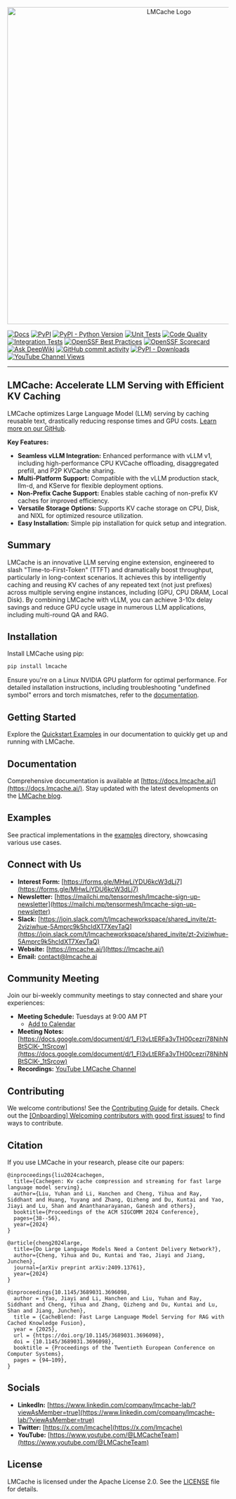 <div align="center">
  <p align="center">
    <img src="https://raw.githubusercontent.com/LMCache/LMCache/dev/asset/logo.png" width="720" alt="LMCache Logo">
  </p>
</div>

[![Docs](https://img.shields.io/badge/docs-live-brightgreen)](https://docs.lmcache.ai/)
[![PyPI](https://img.shields.io/pypi/v/lmcache)](https://pypi.org/project/lmcache/)
[![PyPI - Python Version](https://img.shields.io/pypi/pyversions/lmcache)](https://pypi.org/project/lmcache/)
[![Unit Tests](https://badge.buildkite.com/ce25f1819a274b7966273bfa54f0e02f092c3de0d7563c5c9d.svg)](https://buildkite.com/lmcache/lmcache-unittests)
[![Code Quality](https://github.com/lmcache/lmcache/actions/workflows/code_quality_checks.yml/badge.svg?branch=dev&label=tests)](https://github.com/LMCache/LMCache/actions/workflows/code_quality_checks.yml)
[![Integration Tests](https://badge.buildkite.com/108ddd4ab482a2480999dec8c62a640a3315ed4e6c4e86798e.svg)](https://buildkite.com/lmcache/lmcache-vllm-integration-tests)
[![OpenSSF Best Practices](https://www.bestpractices.dev/projects/10841/badge)](https://www.bestpractices.dev/projects/10841)
[![OpenSSF Scorecard](https://api.scorecard.dev/projects/github.com/LMCache/LMCache/badge)](https://scorecard.dev/viewer/?uri=github.com/LMCache/LMCache)
[![Ask DeepWiki](https://deepwiki.com/badge.svg)](https://deepwiki.com/LMCache/LMCache/)
[![GitHub commit activity](https://img.shields.io/github/commit-activity/w/LMCache/LMCache)](https://github.com/LMCache/LMCache/graphs/commit-activity)
[![PyPI - Downloads](https://img.shields.io/pypi/dm/lmcache)](https://pypi.org/project/lmcache/)
[![YouTube Channel Views](https://img.shields.io/youtube/channel/views/UC58zMz55n70rtf1Ak2PULJA)](https://www.youtube.com/channel/UC58zMz55n70rtf1Ak2PULJA)

---

## LMCache: Accelerate LLM Serving with Efficient KV Caching

LMCache optimizes Large Language Model (LLM) serving by caching reusable text, drastically reducing response times and GPU costs.  [Learn more on our GitHub](https://github.com/LMCache/LMCache).

**Key Features:**

*   **Seamless vLLM Integration:** Enhanced performance with vLLM v1, including high-performance CPU KVCache offloading, disaggregated prefill, and P2P KVCache sharing.
*   **Multi-Platform Support:** Compatible with the vLLM production stack, llm-d, and KServe for flexible deployment options.
*   **Non-Prefix Cache Support:** Enables stable caching of non-prefix KV caches for improved efficiency.
*   **Versatile Storage Options:** Supports KV cache storage on CPU, Disk, and NIXL for optimized resource utilization.
*   **Easy Installation:** Simple pip installation for quick setup and integration.

## Summary

LMCache is an innovative LLM serving engine extension, engineered to slash "Time-to-First-Token" (TTFT) and dramatically boost throughput, particularly in long-context scenarios.  It achieves this by intelligently caching and reusing KV caches of any repeated text (not just prefixes) across multiple serving engine instances, including (GPU, CPU DRAM, Local Disk). By combining LMCache with vLLM, you can achieve 3-10x delay savings and reduce GPU cycle usage in numerous LLM applications, including multi-round QA and RAG.

## Installation

Install LMCache using pip:

```bash
pip install lmcache
```

Ensure you're on a Linux NVIDIA GPU platform for optimal performance. For detailed installation instructions, including troubleshooting "undefined symbol" errors and torch mismatches, refer to the [documentation](https://docs.lmcache.ai/getting_started/installation).

## Getting Started

Explore the [Quickstart Examples](https://docs.lmcache.ai/getting_started/quickstart/) in our documentation to quickly get up and running with LMCache.

## Documentation

Comprehensive documentation is available at [https://docs.lmcache.ai/](https://docs.lmcache.ai/).  Stay updated with the latest developments on the [LMCache blog](https://blog.lmcache.ai/).

## Examples

See practical implementations in the [examples](https://github.com/LMCache/LMCache/tree/dev/examples) directory, showcasing various use cases.

## Connect with Us

*   **Interest Form:** [https://forms.gle/MHwLiYDU6kcW3dLj7](https://forms.gle/MHwLiYDU6kcW3dLj7)
*   **Newsletter:** [https://mailchi.mp/tensormesh/lmcache-sign-up-newsletter](https://mailchi.mp/tensormesh/lmcache-sign-up-newsletter)
*   **Slack:** [https://join.slack.com/t/lmcacheworkspace/shared_invite/zt-2viziwhue-5Amprc9k5hcIdXT7XevTaQ](https://join.slack.com/t/lmcacheworkspace/shared_invite/zt-2viziwhue-5Amprc9k5hcIdXT7XevTaQ)
*   **Website:** [https://lmcache.ai/](https://lmcache.ai/)
*   **Email:** [contact@lmcache.ai](mailto:contact@lmcache.ai)

## Community Meeting

Join our bi-weekly community meetings to stay connected and share your experiences:

*   **Meeting Schedule:** Tuesdays at 9:00 AM PT
    *   [Add to Calendar](https://drive.usercontent.google.com/u/0/uc?id=1f5EXbooGcwNwzIpTgn5u4PHqXgfypMtu&export=download)
*   **Meeting Notes:** [https://docs.google.com/document/d/1_Fl3vLtERFa3vTH00cezri78NihNBtSClK-_1tSrcow](https://docs.google.com/document/d/1_Fl3vLtERFa3vTH00cezri78NihNBtSClK-_1tSrcow)
*   **Recordings:** [YouTube LMCache Channel](https://www.youtube.com/channel/UC58zMz55n70rtf1Ak2PULJA)

## Contributing

We welcome contributions!  See the [Contributing Guide](CONTRIBUTING.md) for details.  Check out the [[Onboarding] Welcoming contributors with good first issues!](https://github.com/LMCache/LMCache/issues/627) to find ways to contribute.

## Citation

If you use LMCache in your research, please cite our papers:

```
@inproceedings{liu2024cachegen,
  title={Cachegen: Kv cache compression and streaming for fast large language model serving},
  author={Liu, Yuhan and Li, Hanchen and Cheng, Yihua and Ray, Siddhant and Huang, Yuyang and Zhang, Qizheng and Du, Kuntai and Yao, Jiayi and Lu, Shan and Ananthanarayanan, Ganesh and others},
  booktitle={Proceedings of the ACM SIGCOMM 2024 Conference},
  pages={38--56},
  year={2024}
}

@article{cheng2024large,
  title={Do Large Language Models Need a Content Delivery Network?},
  author={Cheng, Yihua and Du, Kuntai and Yao, Jiayi and Jiang, Junchen},
  journal={arXiv preprint arXiv:2409.13761},
  year={2024}
}

@inproceedings{10.1145/3689031.3696098,
  author = {Yao, Jiayi and Li, Hanchen and Liu, Yuhan and Ray, Siddhant and Cheng, Yihua and Zhang, Qizheng and Du, Kuntai and Lu, Shan and Jiang, Junchen},
  title = {CacheBlend: Fast Large Language Model Serving for RAG with Cached Knowledge Fusion},
  year = {2025},
  url = {https://doi.org/10.1145/3689031.3696098},
  doi = {10.1145/3689031.3696098},
  booktitle = {Proceedings of the Twentieth European Conference on Computer Systems},
  pages = {94–109},
}
```

## Socials

*   **LinkedIn:** [https://www.linkedin.com/company/lmcache-lab/?viewAsMember=true](https://www.linkedin.com/company/lmcache-lab/?viewAsMember=true)
*   **Twitter:** [https://x.com/lmcache](https://x.com/lmcache)
*   **YouTube:** [https://www.youtube.com/@LMCacheTeam](https://www.youtube.com/@LMCacheTeam)

## License

LMCache is licensed under the Apache License 2.0.  See the [LICENSE](LICENSE) file for details.
